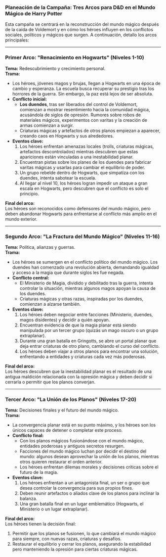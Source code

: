 ### Planeación de la Campaña: Tres Arcos para D&D en el Mundo Mágico de Harry Potter

Esta campaña se centrará en la reconstrucción del mundo mágico después de la caída de Voldemort y en cómo los héroes influyen en los conflictos sociales, políticos y mágicos que surgen. A continuación, detallo los arcos principales:

---

### **Primer Arco: "Renacimiento en Hogwarts" (Niveles 1-10)**

**Tema:** Redescubrimiento y crecimiento personal.  
**Trama:**

- Los héroes, jóvenes magos y brujas, llegan a Hogwarts en una época de cambio y esperanza. La escuela busca recuperar su prestigio tras los horrores de la guerra. Sin embargo, la paz está lejos de ser absoluta.
- **Conflicto inicial:**
    - **Los duendes**, tras ser liberados del control de Voldemort, comienzan a mostrar resentimiento hacia la comunidad mágica, acusándola de siglos de opresión. Rumores sobre robos de materiales mágicos, experimentos con varitas y la creación de armas comienzan a surgir.
    - Criaturas mágicas y artefactos de otros planos empiezan a aparecer, creando caos en Hogwarts y sus alrededores.
- **Eventos clave:**
    1. Los héroes enfrentan amenazas locales (trolls, criaturas mágicas, artefactos descontrolados) mientras descubren que estas apariciones están vinculadas a una inestabilidad planar.
    2. Encuentran pistas sobre los planes de los duendes para fabricar varitas mágicas y usarlas para cambiar el equilibrio de poder.
    3. Un grupo rebelde dentro de Hogwarts, que simpatiza con los duendes, intenta sabotear la escuela.
    4. Al llegar al nivel 10, los héroes logran impedir un ataque a gran escala en Hogwarts, pero descubren que el conflicto es solo el principio.

**Final del arco:**  
Los héroes son reconocidos como defensores del mundo mágico, pero deben abandonar Hogwarts para enfrentarse al conflicto más amplio en el mundo exterior.

---

### **Segundo Arco: "La Fractura del Mundo Mágico" (Niveles 11-16)**

**Tema:** Política, alianzas y guerras.  
**Trama:**

- Los héroes se sumergen en el conflicto político del mundo mágico. Los duendes han comenzado una revolución abierta, demandando igualdad y acceso a la magia que durante siglos les fue negada.
- **Conflicto central:**
    - El Ministerio de Magia, dividido y debilitado tras la guerra, intenta controlar la situación, mientras algunos magos apoyan la causa de los duendes.
    - Criaturas mágicas y otras razas, inspiradas por los duendes, comienzan a alzarse también.
- **Eventos clave:**
    1. Los héroes deben negociar entre facciones (Ministerio, duendes, magos disidentes) y decidir a quién apoyan.
    2. Encuentran evidencia de que la magia planar está siendo manipulada por un tercer grupo (quizás un mago oscuro o un grupo extraplanar).
    3. Durante una gran batalla en Gringotts, se abre un portal planar que deja entrar criaturas de otro plano, cambiando el curso del conflicto.
    4. Los héroes deben viajar a otros planos para encontrar una solución, enfrentando a entidades y criaturas cada vez más poderosas.

**Final del arco:**  
Los héroes descubren que la inestabilidad planar es el resultado de una antigua maldición relacionada con la opresión mágica y deben decidir si cerrarla o permitir que los planos converjan.

---

### **Tercer Arco: "La Unión de los Planos" (Niveles 17-20)**

**Tema:** Decisiones finales y el futuro del mundo mágico.  
**Trama:**

- La convergencia planar está en su punto máximo, y los héroes son los únicos capaces de detener o completar este proceso.
- **Conflicto final:**
    - Con los planos mágicos fusionándose con el mundo mágico, entidades poderosas y antiguos secretos resurgen.
    - Facciones del mundo mágico luchan por decidir el destino del mundo: algunos desean aprovechar la unión de los planos, mientras otros quieren restaurar el orden anterior.
    - Los héroes enfrentan dilemas morales y decisiones críticas sobre el futuro de la magia.
- **Eventos clave:**
    1. Los héroes enfrentan a un antagonista final, un ser o grupo que desea controlar la convergencia para sus propios fines.
    2. Deben reunir artefactos o aliados clave de los planos para inclinar la balanza.
    3. Una gran batalla final en un lugar emblemático (Hogwarts, el Ministerio o un lugar extraplanar).

**Final del arco:**  
Los héroes tienen la decisión final:

1. Permitir que los planos se fusionen, lo que cambiará el mundo mágico para siempre, con nuevas razas, criaturas y desafíos.
2. Restaurar el equilibrio y cerrar los planos, asegurando la estabilidad pero manteniendo la opresión para ciertas criaturas mágicas.